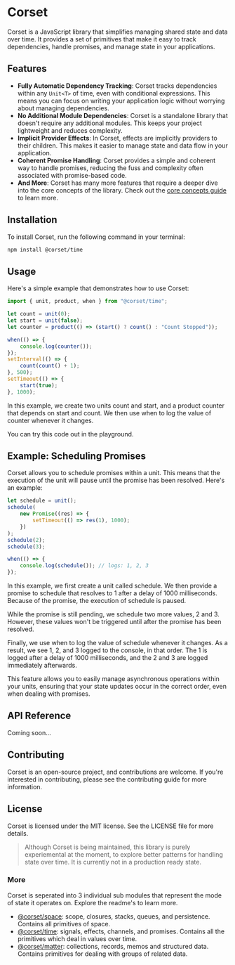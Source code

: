 # Corset

Corset is a JavaScript library that simplifies managing shared state and data over time. It provides a set of primitives that make it easy to track dependencies, handle promises, and manage state in your applications.

## Features

-   **Fully Automatic Dependency Tracking**: Corset tracks dependencies within any `Unit<T>` of time, even with conditional expressions. This means you can focus on writing your application logic without worrying about managing dependencies.
-   **No Additional Module Dependencies**: Corset is a standalone library that doesn't require any additional modules. This keeps your project lightweight and reduces complexity.
-   **Implicit Provider Effects**: In Corset, effects are implicitly providers to their children. This makes it easier to manage state and data flow in your application.
-   **Coherent Promise Handling**: Corset provides a simple and coherent way to handle promises, reducing the fuss and complexity often associated with promise-based code.
-   **And More**: Corset has many more features that require a deeper dive into the core concepts of the library. Check out the [core concepts guide](#noop) to learn more.

## Installation

To install Corset, run the following command in your terminal:

```bash
npm install @corset/time
```

## Usage

Here's a simple example that demonstrates how to use Corset:

```typescript
import { unit, product, when } from "@corset/time";

let count = unit(0);
let start = unit(false);
let counter = product(() => (start() ? count() : "Count Stopped"));

when(() => {
    console.log(counter());
});
setInterval(() => {
    count(count() + 1);
}, 500);
setTimeout(() => {
    start(true);
}, 1000);
```

In this example, we create two units count and start, and a product counter that depends on start and count. We then use when to log the value of counter whenever it changes.

You can try this code out in the playground.

## Example: Scheduling Promises

Corset allows you to schedule promises within a unit. This means that the execution of the unit will pause until the promise has been resolved. Here's an example:

```typescript
let schedule = unit();
schedule(
    new Promise((res) => {
        setTimeout(() => res(1), 1000);
    })
);
schedule(2);
schedule(3);

when(() => {
    console.log(schedule()); // logs: 1, 2, 3
});
```

In this example, we first create a unit called schedule. We then provide a promise to schedule that resolves to 1 after a delay of 1000 milliseconds. Because of the promise, the execution of schedule is paused.

While the promise is still pending, we schedule two more values, 2 and 3. However, these values won't be triggered until after the promise has been resolved.

Finally, we use when to log the value of schedule whenever it changes. As a result, we see 1, 2, and 3 logged to the console, in that order. The 1 is logged after a delay of 1000 milliseconds, and the 2 and 3 are logged immediately afterwards.

This feature allows you to easily manage asynchronous operations within your units, ensuring that your state updates occur in the correct order, even when dealing with promises.

## API Reference

Coming soon...

## Contributing

Corset is an open-source project, and contributions are welcome. If you're interested in contributing, please see the contributing guide for more information.

## License

Corset is licensed under the MIT license. See the LICENSE file for more details.

> Although Corset is being maintained, this library is purely experiemental at the moment, to explore better patterns for handling state over time. It is currently not in a production ready state.

### More

Corset is seperated into 3 individual sub modules that represent the mode of state it operates on. Explore the readme's to learn more.

-   [@corset/space](./package/space/readme.md): scope, closures, stacks, queues, and persistence. Contains all primitives of space.
-   [@corset/time](./package/time/readme.md): signals, effects, channels, and promises. Contains all the primitives which deal in values over time.
-   [@corset/matter](./package/matter/readme.md): collections, records, memos and structured data. Contains primitives for dealing with groups of related data.
